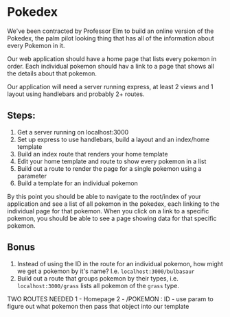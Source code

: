 # Pokedex

We've been contracted by Professor Elm to build an online version of the Pokedex, the palm pilot looking thing that has all of the information about every Pokemon in it.

Our web application should have a home page that lists every pokemon in order. Each individual pokemon should hav a link to a page that shows all the details about that pokemon.

Our application will need a server running express, at least 2 views and 1 layout using handlebars and probably 2+ routes.

## Steps:

1. Get a server running on localhost:3000
2. Set up express to use handlebars, build a layout and an index/home template
3. Build an index route that renders your home template
4. Edit your home template and route to show every pokemon in a list
5. Build out a route to render the page for a single pokemon using a parameter
6. Build a template for an individual pokemon

By this point you should be able to navigate to the root/index of your application and see a list of all pokemon in the pokedex, each linking to the individual page for that pokemon. When you click on a link to a specific pokemon, you should be able to see a page showing data for that specific pokemon.

## Bonus
1. Instead of using the ID in the route for an individual pokemon, how might we get a pokemon by it's name? I.e. `localhost:3000/bulbasaur`
2. Build out a route that groups pokemon by their types, i.e. `localhost:3000/grass` lists all pokemon of the `grass` type.

TWO ROUTES NEEDED
1 - Homepage
2 - /POKEMON : ID - use param to figure out what pokemon then pass that object into our template
